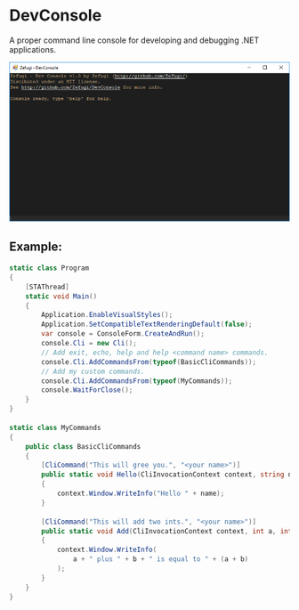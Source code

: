 # DevConsole
A proper command line console for developing and debugging .NET applications.

![Screenshot](https://github.com/Zefugi/DevConsole/blob/master/Screenshot.png "Screenshot")

## Example:

```C#
static class Program
{
    [STAThread]
    static void Main()
    {
        Application.EnableVisualStyles();
        Application.SetCompatibleTextRenderingDefault(false);
        var console = ConsoleForm.CreateAndRun();
        console.Cli = new Cli();
        // Add exit, echo, help and help <command name> commands.
        console.Cli.AddCommandsFrom(typeof(BasicCliCommands));
        // Add my custom commands.
        console.Cli.AddCommandsFrom(typeof(MyCommands));
        console.WaitForClose();
    }
}

static class MyCommands
{
    public class BasicCliCommands
    {
        [CliCommand("This will gree you.", "<your name>")]
        public static void Hello(CliInvocationContext context, string name)
        {
            context.Window.WriteInfo("Hello " + name);
        }

        [CliCommand("This will add two ints.", "<your name>")]
        public static void Add(CliInvocationContext context, int a, int b)
        {
            context.Window.WriteInfo(
                a + " plus " + b + " is equal to " + (a + b)
            );
        }
    }
}
```

